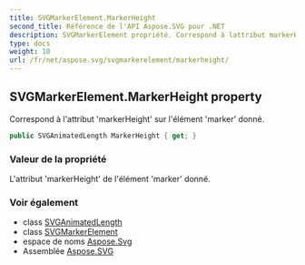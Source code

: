 ```yaml
---
title: SVGMarkerElement.MarkerHeight
second_title: Référence de l'API Aspose.SVG pour .NET
description: SVGMarkerElement propriété. Correspond à lattribut markerHeight sur lélément marker donné.
type: docs
weight: 10
url: /fr/net/aspose.svg/svgmarkerelement/markerheight/
---
```

## SVGMarkerElement.MarkerHeight property

Correspond à l'attribut 'markerHeight' sur l'élément 'marker' donné.

```csharp
public SVGAnimatedLength MarkerHeight { get; }
```

### Valeur de la propriété

L'attribut 'markerHeight' de l'élément 'marker' donné.

### Voir également

* class [SVGAnimatedLength](../../../aspose.svg.datatypes/svganimatedlength/)
* class [SVGMarkerElement](../)
* espace de noms [Aspose.Svg](../../svgmarkerelement/)
* Assemblée [Aspose.SVG](../../../)


